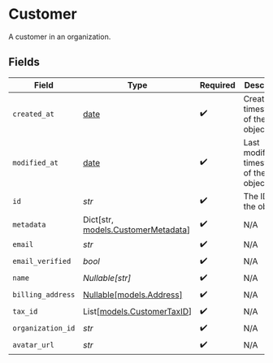 # Customer

A customer in an organization.


## Fields

| Field                                                                | Type                                                                 | Required                                                             | Description                                                          |
| -------------------------------------------------------------------- | -------------------------------------------------------------------- | -------------------------------------------------------------------- | -------------------------------------------------------------------- |
| `created_at`                                                         | [date](https://docs.python.org/3/library/datetime.html#date-objects) | :heavy_check_mark:                                                   | Creation timestamp of the object.                                    |
| `modified_at`                                                        | [date](https://docs.python.org/3/library/datetime.html#date-objects) | :heavy_check_mark:                                                   | Last modification timestamp of the object.                           |
| `id`                                                                 | *str*                                                                | :heavy_check_mark:                                                   | The ID of the object.                                                |
| `metadata`                                                           | Dict[str, [models.CustomerMetadata](../models/customermetadata.md)]  | :heavy_check_mark:                                                   | N/A                                                                  |
| `email`                                                              | *str*                                                                | :heavy_check_mark:                                                   | N/A                                                                  |
| `email_verified`                                                     | *bool*                                                               | :heavy_check_mark:                                                   | N/A                                                                  |
| `name`                                                               | *Nullable[str]*                                                      | :heavy_check_mark:                                                   | N/A                                                                  |
| `billing_address`                                                    | [Nullable[models.Address]](../models/address.md)                     | :heavy_check_mark:                                                   | N/A                                                                  |
| `tax_id`                                                             | List[[models.CustomerTaxID](../models/customertaxid.md)]             | :heavy_check_mark:                                                   | N/A                                                                  |
| `organization_id`                                                    | *str*                                                                | :heavy_check_mark:                                                   | N/A                                                                  |
| `avatar_url`                                                         | *str*                                                                | :heavy_check_mark:                                                   | N/A                                                                  |